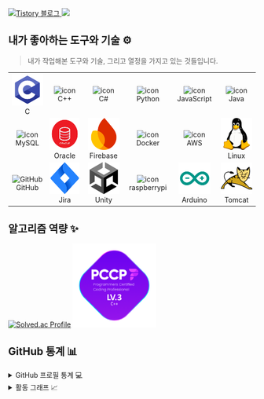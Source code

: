 <!-- Tistory 배지 -->
<div align="justify">
  <a href="https://zzzz955.tistory.com/">
    <img src="https://img.shields.io/badge/Tistory-%23FF6600?style=for-the-badge&logo=tistory&logoColor=white" alt="Tistory 블로그" />
    <img src="https://komarev.com/ghpvc/?username=zzzz955&label=PROFILE+VIEWS&style=for-the-badge&color=brightgreen">
  </a>
</div>

## 내가 좋아하는 도구와 기술 ⚙️

> 내가 작업해본 도구와 기술, 그리고 열정을 가지고 있는 것들입니다.

<table>
  <tr>
    <td align="center" width="96">
        <img src="https://github.com/zzzz955/zzzz955/blob/main/src/C.png" alt="icon" width="65" height="65" />
      <br>C
    </td>
    <td align="center" width="96">
        <img src="https://techstack-generator.vercel.app/cpp-icon.svg" alt="icon" width="65" height="65" />
      <br>C++
    </td>
    <td align="center" width="96">
        <img src="https://techstack-generator.vercel.app/csharp-icon.svg" alt="icon" width="65" height="65" />
      <br>C#
    </td>
    <td align="center" width="96">
        <img src="https://techstack-generator.vercel.app/python-icon.svg" alt="icon" width="65" height="65" />
      <br>Python
    </td>
    <td align="center" width="96">
        <img src="https://techstack-generator.vercel.app/js-icon.svg" alt="icon" width="65" height="65" />
      <br>JavaScript
    </td>
    <td align="center" width="96">
        <img src="https://techstack-generator.vercel.app/java-icon.svg" alt="icon" width="65" height="65" />
      <br>Java
    </td>
  </tr>
  <tr>
    <td align="center" width="96">
        <img src="https://techstack-generator.vercel.app/mysql-icon.svg" alt="icon" width="65" height="65" />
      <br>MySQL
    </td>
    <td align="center" width="96">
        <img src="https://github.com/zzzz955/zzzz955/blob/main/src/oracle.png" alt="icon" width="65" height="65" />
      <br>Oracle
    </td>
    <td align="center" width="96">
        <img src="https://github.com/zzzz955/zzzz955/blob/main/src/firebase.png" alt="icon" width="65" height="65" />
      <br>Firebase
    </td>
    <td align="center" width="96">
        <img src="https://techstack-generator.vercel.app/docker-icon.svg" alt="icon" width="65" height="65" />
      <br>Docker
    </td>
    <td align="center" width="96">
        <img src="https://techstack-generator.vercel.app/aws-icon.svg" alt="icon" width="65" height="65" />
      <br>AWS
    </td>
    <td align="center" width="96">
        <img src="https://github.com/zzzz955/zzzz955/blob/main/src/linux.png" alt="icon" width="65" height="65" />
      <br>Linux
    </td>
  </tr>
  <tr>
    <td align="center" width="96">
        <img src="https://techstack-generator.vercel.app/github-icon.svg" width="65" height="65" alt="GitHub" />
      <br>GitHub
    </td>
    <td align="center" width="96">
        <img src="https://github.com/zzzz955/zzzz955/blob/main/src/jira.png" width="65" height="65" alt="Jira" />
      <br>Jira
    </td>
    <td align="center" width="96">
        <img src="https://github.com/zzzz955/zzzz955/blob/main/src/unity.png" alt="icon" width="65" height="65" />
      <br>Unity
    </td>
    <td align="center" width="96">
        <img src="https://techstack-generator.vercel.app/raspberrypi-icon.svg" alt="icon" width="65" height="65" />
      <br>raspberrypi
    </td>
    <td align="center" width="96">
        <img src="https://github.com/zzzz955/zzzz955/blob/main/src/Arduino.png" alt="icon" width="65" height="65" />
      <br>Arduino
    </td>
    <td align="center" width="96">
        <img src="https://github.com/zzzz955/zzzz955/blob/main/src/Tomcat.png" alt="icon" width="65" height="65" />
      <br>Tomcat
    </td>
  </tr>
</table>

## 알고리즘 역량 ✨
[![Solved.ac Profile](http://mazassumnida.wtf/api/v2/generate_badge?boj=zzzz955)](https://solved.ac/zzzz955/)
<img src="https://github.com/zzzz955/zzzz955/blob/main/src/PCCP2.png" alt="icon" width="170" height="170" />

## GitHub 통계 📊

<details>
  <summary>GitHub 프로필 통계 💻</summary>
  <br/>
    <a href="https://github.com/anuraghazra/github-readme-stats"><img alt="전상혁's Github Stats" src="https://github-readme-stats.vercel.app/api/?username=zzzz955&show_icons=true&count_private=true&theme=default&hide_border=true&bg_color=fff&title_color=00E676&icon_color=00E676" height="192px"/></a>
  <a href="https://github.com/anuraghazra/github-readme-stats"><img alt="전상혁's Top Languages" src="https://github-readme-stats.vercel.app/api/top-langs/?username=zzzz955&langs_count=8&layout=compact&theme=default&hide_border=true&bg_color=fff&title_color=000&icon_color=000" height="192px"/></a>
  <br/>
</details>

<details>
  <summary>활동 그래프 📈</summary>
  <br/>
  <img src="https://github-readme-activity-graph.vercel.app/graph?username=zzzz955&bg_color=ffffff&color=000000&line=04e61b&point=403d3d&area=true&hide_border=true">
</details>

<!--
## 추가 핀 📌

<a href="https://github.com/zzzz955/your_project_name">
  <img align="center" src="https://github-readme-stats.vercel.app/api/pin/?username=your_github_username&repo=your_project_name&theme=default" />
</a>
-->
